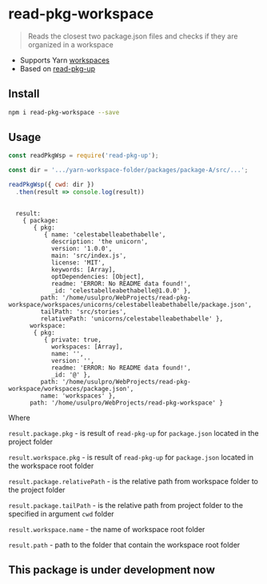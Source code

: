 # read-pkg-workspace
> Reads the closest two package.json files and checks if they are organized in a workspace

- Supports Yarn [workspaces](https://yarnpkg.com/en/docs/workspaces)
- Based on [read-pkg-up](https://www.npmjs.com/package/read-pkg-up)

## Install

```sh
npm i read-pkg-workspace --save
```

## Usage

```js
const readPkgWsp = require('read-pkg-up');

const dir = '.../yarn-workspace-folder/packages/package-A/src/...';

readPkgWsp({ cwd: dir })
  .then(result => console.log(result))

```

```console

  result:
    { package:
       { pkg:
          { name: 'celestabelleabethabelle',
            description: 'the unicorn',
            version: '1.0.0',
            main: 'src/index.js',
            license: 'MIT',
            keywords: [Array],
            optDependencies: [Object],
            readme: 'ERROR: No README data found!',
            _id: 'celestabelleabethabelle@1.0.0' },
         path: '/home/usulpro/WebProjects/read-pkg-workspace/workspaces/unicorns/celestabelleabethabelle/package.json',
         tailPath: 'src/stories',
         relativePath: 'unicorns/celestabelleabethabelle' },
      workspace:
       { pkg:
          { private: true,
            workspaces: [Array],
            name: '',
            version: '',
            readme: 'ERROR: No README data found!',
            _id: '@' },
         path: '/home/usulpro/WebProjects/read-pkg-workspace/workspaces/package.json',
         name: 'workspaces' },
      path: '/home/usulpro/WebProjects/read-pkg-workspace' }

```

Where

  `result.package.pkg` - is result of `read-pkg-up` for `package.json` located in the project folder

  `result.workspace.pkg` - is result of `read-pkg-up` for `package.json` located in the workspace root folder

  `result.package.relativePath` - is the relative path from workspace folder to the project folder

  `result.package.tailPath` - is the relative path from project folder to the specified in argument `cwd` folder

  `result.workspace.name` - the name of workspace root folder

  `result.path` - path to the folder that contain the workspace root folder


## This package is under development now

